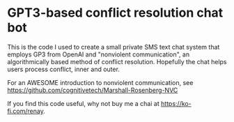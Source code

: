 # GPT3-based conflict resolution chat bot
This is the code I used to create a small private SMS text chat system that employs GP3 from OpenAI and  "nonviolent communication", an algorithmically based method of conflict resolution. Hopefully the chat helps users process conflict, inner and outer. 

For an AWESOME introduction to nonviolent communication, see https://github.com/cognitivetech/Marshall-Rosenberg-NVC

If you find this code useful, why not buy me a chai at https://ko-fi.com/renay.
